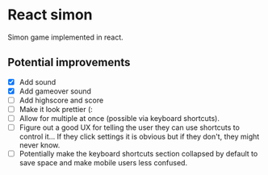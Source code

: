 # React simon

Simon game implemented in react.

## Potential improvements
- [x] Add sound
- [x] Add gameover sound
- [ ] Add highscore and score
- [ ] Make it look prettier (:
- [ ] Allow for multiple at once (possible via keyboard shortcuts).
- [ ] Figure out a good UX for telling the user they can use shortcuts to control it... If they click settings it is obvious but if they don't, they might never know.
- [ ] Potentially make the keyboard shortcuts section collapsed by default to save space and make mobile users less confused.
